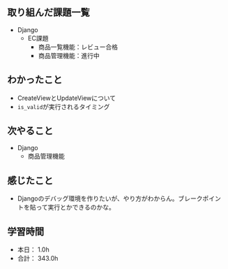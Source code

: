 ## 取り組んだ課題一覧

- Django
  - EC課題
    - 商品一覧機能：レビュー合格
    - 商品管理機能：進行中

## わかったこと

- CreateViewとUpdateViewについて
- `is_valid`が実行されるタイミング

## 次やること
- Django
  - 商品管理機能

## 感じたこと
- Djangoのデバッグ環境を作りたいが、やり方がわからん。ブレークポイントを貼って実行とかできるのかな。


## 学習時間

- 本日： 1.0h
- 合計： 343.0h
